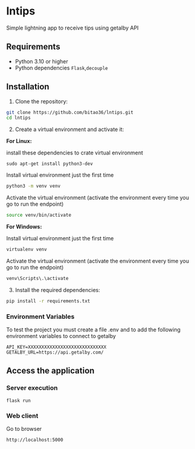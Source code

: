 # lntips
Simple lightning app to receive tips using getalby API

## Requirements

- Python 3.10 or higher
- Python dependencies `Flask`,`decouple`

## Installation

1. Clone the repository:

```bash
git clone https://github.com/bitao36/lntips.git
cd lntips
```

2. Create a virtual environment and activate it:

**For Linux:**

install these dependencies to crate virtual environment
```
sudo apt-get install python3-dev
```

Install virtual environment just the first time

```bash
python3 -m venv venv
```

Activate the virtual environment (activate the environment every time you go to run the endpoint)


```bash
source venv/bin/activate
```

**For Windows:**


Install virtual environment just the first time


```bash
virtualenv venv
```

Activate the virtual environment (activate the environment every time you go to run the endpoint)

```bash
venv\Scripts\.\activate
```


3. Install the required dependencies:

```bash
pip install -r requirements.txt
```


### Environment Variables

To test the project you must create a file .env and to add the following environment variables to connect to getalby

```bash=
API_KEY=XXXXXXXXXXXXXXXXXXXXXXXXXXXXX
GETALBY_URL=https://api.getalby.com/

```

## Access the application

### Server execution

```
flask run
```

### Web client

Go to browser 
```
http://localhost:5000
```
